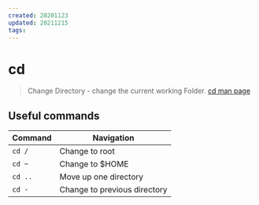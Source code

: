 ```yaml
---
created: 20201123
updated: 20211215
tags:
---
```


# cd

> Change Directory - change the current working Folder. [cd man page][1]

## Useful commands

| Command | Navigation                   |
| ------- | ---------------------------- |
| `cd /`  | Change to root               |
| `cd ~`  | Change to \$HOME             |
| `cd ..` | Move up one directory        |
| `cd -`  | Change to previous directory |

[1]: https://ss64.com/osx/cd.html

